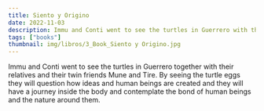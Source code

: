 ```yaml
---
title: Siento y Origino
date: 2022-11-03
description: Immu and Conti went to see the turtles in Guerrero with their families and their twin friends Mune and Tire.
tags: ["books"]
thumbnail: img/libros/3_Book_Siento y Origino.jpg
---
```


Immu and Conti went to see the turtles in Guerrero together with their relatives and their twin friends Mune and Tire. By seeing the turtle eggs they will question how ideas and human beings are created and they will have a journey inside the body and contemplate the bond of human beings and the nature around them.